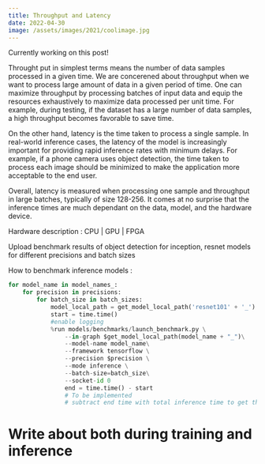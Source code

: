 ```yaml
---
title: Throughput and Latency
date: 2022-04-30
image: /assets/images/2021/coolimage.jpg
---
```


Currently working on this post!

Throught put in simplest terms means the number of data samples processed in a given time. We are concerened about throughput when we want to process large amount of data in a given period of time. One can maximize throughput by processing batches of input data and equip the resources exhaustively to maximize data processed per unit time. For example, during testing, if the dataset has a large number of data samples, a high throughput becomes favorable to save time.

On the other hand, latency is the time taken to process a single sample. In real-world inference cases, the latency of the model is increasingly important for providing rapid inference rates with minimum delays. For example, if a phone camera uses object detection, the time taken to process each image should be minimized to make the application more acceptable to the end user. 

Overall, latency is measured when processing one sample and throughput in large batches, typically of size 128-256. It comes at no surprise that the inference times are much dependant on the data, model, and the hardware device. 

Hardware description : CPU | GPU | FPGA

Upload benchmark results of object detection for inception, resnet models for different precisions and batch sizes

How to benchmark inference models : 

```python
for model_name in model_names_:
    for precision in precisions:        
        for batch_size in batch_sizes:
            model_local_path = get_model_local_path('resnet101' + '_')
            start = time.time()
            #enable logging
            %run models/benchmarks/launch_benchmark.py \
                --in-graph $get_model_local_path(model_name + "_")\
                --model-name model_name\
                --framework tensorflow \
                --precision $precision \
                --mode inference \
                --batch-size=batch_size\
                --socket-id 0
                end = time.time() - start
                # To be implemented
                # subtract end time with total inference time to get the initialization time
```

# Write about both during training and inference
    
<!-- 
This is your first blog post. And it can contain a lot of stuff. So let's go through a few things.

## Code for fun or profit

Having good looking (totally opiniated here, no) code snippets is mandatory. At least for myself. The included Prism config is based on [this selection](https://prismjs.com/download.html#themes=prism-coy&languages=markup+css+clike+javascript+bash+docker+java+regex+ruby+rust+scala+shell-session+typescript&plugins=show-language+toolbar). No standard theme has been chosen, there are some modifications to fit the Chirpy UX.

Find here an excerpt of the visuals.

### Bash

```bash
if [ -z "$HEROKU_PWA_APP_NAME" ]; then
    echo "Please provide HEROKU_PWA_APP_NAME environment variable"
    exit 1
fi
```

### JavaScript

```javascript
const jestLwcConfig = require("@lwc/jest-preset");
import { resolve } from "path";

export const jestConfig = {
    ...jestLwcConfig,
    resolver: resolve(__dirname, "../utils/resolver.js")
};
```

## Images, images, images

First, you'll notice this stunning picture. I got it royalty-free from Pixabay (great site). Now, that's not the point that I want to make here. The image is not added via Markdown, but instead via the `image` value of the Markdown front matter. As it's always good IMHO to start with a visual you'll get a standardized way of addding an image asset.

Second, the image is optimized for your browser size _and_ browser. Depending on what you currently use as browser you'll get i. e. a JPG or a WebP file. All in the right size for the screen. Obviously, all images have standard settings for lazy loading etc.

## Headings all over the place

It's all standard markdown to render the headings, and as well to display the table of contents (TOC) on the right side.

Note: never ever add a first level heading (aka: `h1`) to your page. This will break accessibility, as the title is already an h1, and will be represented as such in the rendered HTML.

## Other stuff

As to be expected you can do all the things that are _standard_ Markdown. So tables, blockquotes etc. And if you prefer to add custom Markdown functionality, just extend the configuration with custom [markdown-it](https://github.com/markdown-it/markdown-it) plugins. -->
